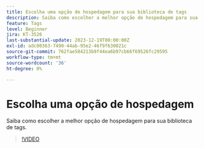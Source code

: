 ```yaml
---
title: Escolha uma opção de hospedagem para sua biblioteca de tags
description: Saiba como escolher a melhor opção de hospedagem para sua biblioteca de tags.
feature: Tags
level: Beginner
jira: KT-3526
last-substantial-update: 2023-12-19T00:00:00Z
exl-id: adc00363-7490-44ab-95e2-46f9f630021c
source-git-commit: 762fae584213b9f44ea6b97cb66f69526fc29595
workflow-type: tm+mt
source-wordcount: '36'
ht-degree: 0%

---
```


# Escolha uma opção de hospedagem

Saiba como escolher a melhor opção de hospedagem para sua biblioteca de tags.

>[!VIDEO](https://video.tv.adobe.com/v/28728/?learn=on)
